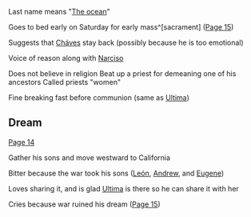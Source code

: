 Last name means "[The ocean](</Water>)"

Goes to bed early on Saturday for early mass^[sacrament] ([Page 15](</BMU.pdf#page=27>))

Suggests that [Cháves](</Cháves>) stay back (possibly because he is too emotional)

Voice of reason along with [Narciso](</Narciso>)

Does not believe in religion
Beat up a priest for demeaning one of his ancestors
Called priests "women"

Fine breaking fast before communion (same as [Ultima](</Ultima>))

## Dream 
[Page 14](</BMU.pdf#page=26>)

Gather his sons and move westward to California

Bitter because the war took his sons ([León](</León>), [Andrew](</Andrew>), and [Eugene](</Eugene>))

Loves sharing it, and is glad [Ultima](</Ultima>) is there so he can share it with her

Cries because war ruined his dream ([Page 15](</BMU.pdf#page=27>))
